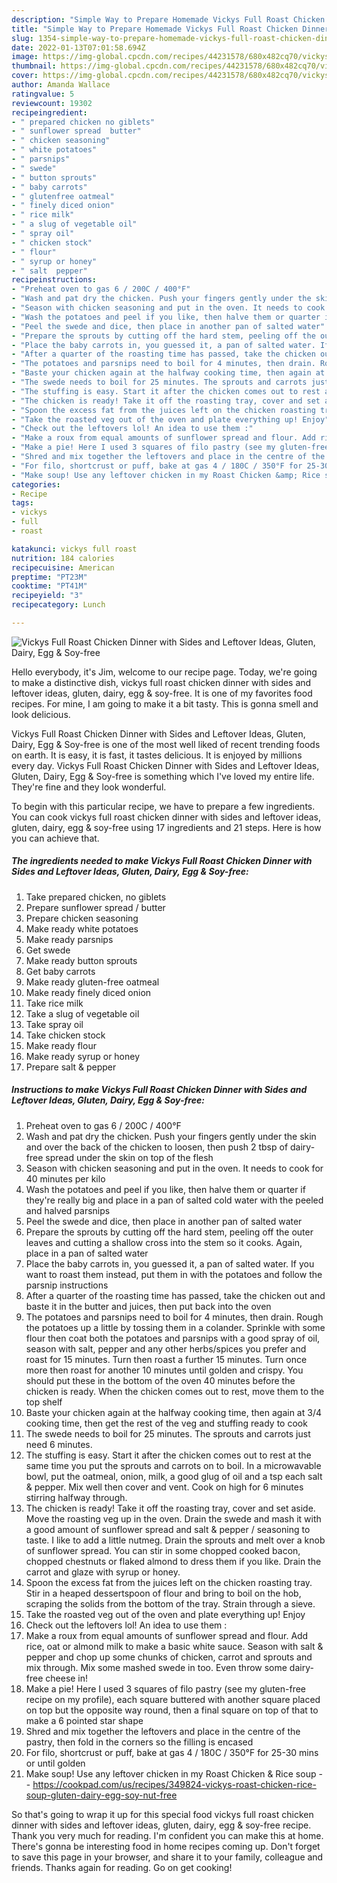 ```yaml
---
description: "Simple Way to Prepare Homemade Vickys Full Roast Chicken Dinner with Sides and Leftover Ideas, Gluten, Dairy, Egg &amp;amp; Soy-free"
title: "Simple Way to Prepare Homemade Vickys Full Roast Chicken Dinner with Sides and Leftover Ideas, Gluten, Dairy, Egg &amp;amp; Soy-free"
slug: 1354-simple-way-to-prepare-homemade-vickys-full-roast-chicken-dinner-with-sides-and-leftover-ideas-gluten-dairy-egg-and-amp-soy-free
date: 2022-01-13T07:01:58.694Z
image: https://img-global.cpcdn.com/recipes/44231578/680x482cq70/vickys-full-roast-chicken-dinner-with-sides-and-leftover-ideas-gluten-dairy-egg-soy-free-recipe-main-photo.jpg
thumbnail: https://img-global.cpcdn.com/recipes/44231578/680x482cq70/vickys-full-roast-chicken-dinner-with-sides-and-leftover-ideas-gluten-dairy-egg-soy-free-recipe-main-photo.jpg
cover: https://img-global.cpcdn.com/recipes/44231578/680x482cq70/vickys-full-roast-chicken-dinner-with-sides-and-leftover-ideas-gluten-dairy-egg-soy-free-recipe-main-photo.jpg
author: Amanda Wallace
ratingvalue: 5
reviewcount: 19302
recipeingredient:
- " prepared chicken no giblets"
- " sunflower spread  butter"
- " chicken seasoning"
- " white potatoes"
- " parsnips"
- " swede"
- " button sprouts"
- " baby carrots"
- " glutenfree oatmeal"
- " finely diced onion"
- " rice milk"
- " a slug of vegetable oil"
- " spray oil"
- " chicken stock"
- " flour"
- " syrup or honey"
- " salt  pepper"
recipeinstructions:
- "Preheat oven to gas 6 / 200C / 400°F"
- "Wash and pat dry the chicken. Push your fingers gently under the skin and over the back of the chicken to loosen, then push 2 tbsp of dairy-free spread under the skin on top of the flesh"
- "Season with chicken seasoning and put in the oven. It needs to cook for 40 minutes per kilo"
- "Wash the potatoes and peel if you like, then halve them or quarter if they&#39;re really big and place in a pan of salted cold water with the peeled and halved parsnips"
- "Peel the swede and dice, then place in another pan of salted water"
- "Prepare the sprouts by cutting off the hard stem, peeling off the outer leaves and cutting a shallow cross into the stem so it cooks. Again, place in a pan of salted water"
- "Place the baby carrots in, you guessed it, a pan of salted water. If you want to roast them instead, put them in with the potatoes and follow the parsnip instructions"
- "After a quarter of the roasting time has passed, take the chicken out and baste it in the butter and juices, then put back into the oven"
- "The potatoes and parsnips need to boil for 4 minutes, then drain. Rough the potatoes up a little by tossing them in a colander. Sprinkle with some flour then coat both the potatoes and parsnips with a good spray of oil, season with salt, pepper and any other herbs/spices you prefer and roast for 15 minutes. Turn then roast a further 15 minutes. Turn once more then roast for another 10 minutes until golden and crispy. You should put these in the bottom of the oven 40 minutes before the chicken is ready. When the chicken comes out to rest, move them to the top shelf"
- "Baste your chicken again at the halfway cooking time, then again at 3/4 cooking time, then get the rest of the veg and stuffing ready to cook"
- "The swede needs to boil for 25 minutes. The sprouts and carrots just need 6 minutes."
- "The stuffing is easy. Start it after the chicken comes out to rest at the same time you put the sprouts and carrots on to boil. In a microwavable bowl, put the oatmeal, onion, milk, a good glug of oil and a tsp each salt &amp; pepper. Mix well then cover and vent. Cook on high for 6 minutes stirring halfway through."
- "The chicken is ready! Take it off the roasting tray, cover and set aside. Move the roasting veg up in the oven. Drain the swede and mash it with a good amount of sunflower spread and salt &amp; pepper / seasoning to taste. I like to add a little nutmeg. Drain the sprouts and melt over a knob of sunflower spread. You can stir in some chopped cooked bacon, chopped chestnuts or flaked almond to dress them if you like. Drain the carrot and glaze with syrup or honey."
- "Spoon the excess fat from the juices left on the chicken roasting tray. Stir in a heaped dessertspoon of flour and bring to boil on the hob, scraping the solids from the bottom of the tray. Strain through a sieve."
- "Take the roasted veg out of the oven and plate everything up! Enjoy"
- "Check out the leftovers lol! An idea to use them :"
- "Make a roux from equal amounts of sunflower spread and flour. Add rice, oat or almond milk to make a basic white sauce. Season with salt &amp; pepper and chop up some chunks of chicken, carrot and sprouts and mix through. Mix some mashed swede in too. Even throw some dairy-free cheese in!"
- "Make a pie! Here I used 3 squares of filo pastry (see my gluten-free recipe on my profile), each square buttered with another square placed on top but the opposite way round, then a final square on top of that to make a 6 pointed star shape"
- "Shred and mix together the leftovers and place in the centre of the pastry, then fold in the corners so the filling is encased"
- "For filo, shortcrust or puff, bake at gas 4 / 180C / 350°F for 25-30 mins or until golden"
- "Make soup! Use any leftover chicken in my Roast Chicken &amp; Rice soup  https://cookpad.com/us/recipes/349824-vickys-roast-chicken-rice-soup-gluten-dairy-egg-soy-nut-free"
categories:
- Recipe
tags:
- vickys
- full
- roast

katakunci: vickys full roast 
nutrition: 184 calories
recipecuisine: American
preptime: "PT23M"
cooktime: "PT41M"
recipeyield: "3"
recipecategory: Lunch

---
```



![Vickys Full Roast Chicken Dinner with Sides and Leftover Ideas, Gluten, Dairy, Egg &amp; Soy-free](https://img-global.cpcdn.com/recipes/44231578/680x482cq70/vickys-full-roast-chicken-dinner-with-sides-and-leftover-ideas-gluten-dairy-egg-soy-free-recipe-main-photo.jpg)

Hello everybody, it's Jim, welcome to our recipe page. Today, we're going to make a distinctive dish, vickys full roast chicken dinner with sides and leftover ideas, gluten, dairy, egg &amp; soy-free. It is one of my favorites food recipes. For mine, I am going to make it a bit tasty. This is gonna smell and look delicious.

Vickys Full Roast Chicken Dinner with Sides and Leftover Ideas, Gluten, Dairy, Egg &amp; Soy-free is one of the most well liked of recent trending foods on earth. It is easy, it is fast, it tastes delicious. It is enjoyed by millions every day. Vickys Full Roast Chicken Dinner with Sides and Leftover Ideas, Gluten, Dairy, Egg &amp; Soy-free is something which I've loved my entire life. They're fine and they look wonderful.




To begin with this particular recipe, we have to prepare a few ingredients. You can cook vickys full roast chicken dinner with sides and leftover ideas, gluten, dairy, egg &amp; soy-free using 17 ingredients and 21 steps. Here is how you can achieve that.

<!--inarticleads1-->

##### The ingredients needed to make Vickys Full Roast Chicken Dinner with Sides and Leftover Ideas, Gluten, Dairy, Egg &amp; Soy-free:

1. Take  prepared chicken, no giblets
1. Prepare  sunflower spread / butter
1. Prepare  chicken seasoning
1. Make ready  white potatoes
1. Make ready  parsnips
1. Get  swede
1. Make ready  button sprouts
1. Get  baby carrots
1. Make ready  gluten-free oatmeal
1. Make ready  finely diced onion
1. Take  rice milk
1. Take  a slug of vegetable oil
1. Take  spray oil
1. Take  chicken stock
1. Make ready  flour
1. Make ready  syrup or honey
1. Prepare  salt &amp; pepper




<!--inarticleads2-->

##### Instructions to make Vickys Full Roast Chicken Dinner with Sides and Leftover Ideas, Gluten, Dairy, Egg &amp; Soy-free:

1. Preheat oven to gas 6 / 200C / 400°F
1. Wash and pat dry the chicken. Push your fingers gently under the skin and over the back of the chicken to loosen, then push 2 tbsp of dairy-free spread under the skin on top of the flesh
1. Season with chicken seasoning and put in the oven. It needs to cook for 40 minutes per kilo
1. Wash the potatoes and peel if you like, then halve them or quarter if they&#39;re really big and place in a pan of salted cold water with the peeled and halved parsnips
1. Peel the swede and dice, then place in another pan of salted water
1. Prepare the sprouts by cutting off the hard stem, peeling off the outer leaves and cutting a shallow cross into the stem so it cooks. Again, place in a pan of salted water
1. Place the baby carrots in, you guessed it, a pan of salted water. If you want to roast them instead, put them in with the potatoes and follow the parsnip instructions
1. After a quarter of the roasting time has passed, take the chicken out and baste it in the butter and juices, then put back into the oven
1. The potatoes and parsnips need to boil for 4 minutes, then drain. Rough the potatoes up a little by tossing them in a colander. Sprinkle with some flour then coat both the potatoes and parsnips with a good spray of oil, season with salt, pepper and any other herbs/spices you prefer and roast for 15 minutes. Turn then roast a further 15 minutes. Turn once more then roast for another 10 minutes until golden and crispy. You should put these in the bottom of the oven 40 minutes before the chicken is ready. When the chicken comes out to rest, move them to the top shelf
1. Baste your chicken again at the halfway cooking time, then again at 3/4 cooking time, then get the rest of the veg and stuffing ready to cook
1. The swede needs to boil for 25 minutes. The sprouts and carrots just need 6 minutes.
1. The stuffing is easy. Start it after the chicken comes out to rest at the same time you put the sprouts and carrots on to boil. In a microwavable bowl, put the oatmeal, onion, milk, a good glug of oil and a tsp each salt &amp; pepper. Mix well then cover and vent. Cook on high for 6 minutes stirring halfway through.
1. The chicken is ready! Take it off the roasting tray, cover and set aside. Move the roasting veg up in the oven. Drain the swede and mash it with a good amount of sunflower spread and salt &amp; pepper / seasoning to taste. I like to add a little nutmeg. Drain the sprouts and melt over a knob of sunflower spread. You can stir in some chopped cooked bacon, chopped chestnuts or flaked almond to dress them if you like. Drain the carrot and glaze with syrup or honey.
1. Spoon the excess fat from the juices left on the chicken roasting tray. Stir in a heaped dessertspoon of flour and bring to boil on the hob, scraping the solids from the bottom of the tray. Strain through a sieve.
1. Take the roasted veg out of the oven and plate everything up! Enjoy
1. Check out the leftovers lol! An idea to use them :
1. Make a roux from equal amounts of sunflower spread and flour. Add rice, oat or almond milk to make a basic white sauce. Season with salt &amp; pepper and chop up some chunks of chicken, carrot and sprouts and mix through. Mix some mashed swede in too. Even throw some dairy-free cheese in!
1. Make a pie! Here I used 3 squares of filo pastry (see my gluten-free recipe on my profile), each square buttered with another square placed on top but the opposite way round, then a final square on top of that to make a 6 pointed star shape
1. Shred and mix together the leftovers and place in the centre of the pastry, then fold in the corners so the filling is encased
1. For filo, shortcrust or puff, bake at gas 4 / 180C / 350°F for 25-30 mins or until golden
1. Make soup! Use any leftover chicken in my Roast Chicken &amp; Rice soup -  - https://cookpad.com/us/recipes/349824-vickys-roast-chicken-rice-soup-gluten-dairy-egg-soy-nut-free




So that's going to wrap it up for this special food vickys full roast chicken dinner with sides and leftover ideas, gluten, dairy, egg &amp; soy-free recipe. Thank you very much for reading. I'm confident you can make this at home. There's gonna be interesting food in home recipes coming up. Don't forget to save this page in your browser, and share it to your family, colleague and friends. Thanks again for reading. Go on get cooking!

